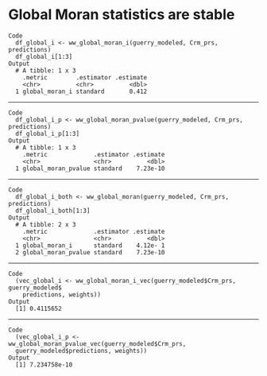 # Global Moran statistics are stable

    Code
      df_global_i <- ww_global_moran_i(guerry_modeled, Crm_prs, predictions)
      df_global_i[1:3]
    Output
      # A tibble: 1 x 3
        .metric        .estimator .estimate
        <chr>          <chr>          <dbl>
      1 global_moran_i standard       0.412

---

    Code
      df_global_i_p <- ww_global_moran_pvalue(guerry_modeled, Crm_prs, predictions)
      df_global_i_p[1:3]
    Output
      # A tibble: 1 x 3
        .metric             .estimator .estimate
        <chr>               <chr>          <dbl>
      1 global_moran_pvalue standard    7.23e-10

---

    Code
      df_global_i_both <- ww_global_moran(guerry_modeled, Crm_prs, predictions)
      df_global_i_both[1:3]
    Output
      # A tibble: 2 x 3
        .metric             .estimator .estimate
        <chr>               <chr>          <dbl>
      1 global_moran_i      standard    4.12e- 1
      2 global_moran_pvalue standard    7.23e-10

---

    Code
      (vec_global_i <- ww_global_moran_i_vec(guerry_modeled$Crm_prs, guerry_modeled$
        predictions, weights))
    Output
      [1] 0.4115652

---

    Code
      (vec_global_i_p <- ww_global_moran_pvalue_vec(guerry_modeled$Crm_prs,
      guerry_modeled$predictions, weights))
    Output
      [1] 7.234758e-10

